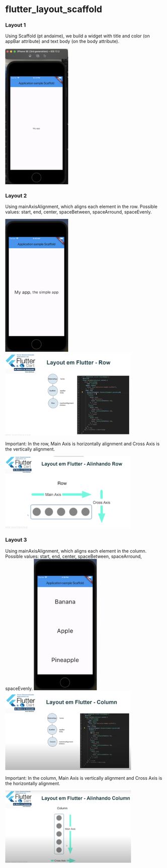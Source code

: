 # flutter_layout_scaffold

### Layout 1
Using Scaffold (pt andaime), we build a widget with title and color (on appBar attribute) and text body (on the body attribute).

<img src="../../prints/layoutScaffold1.png" alt="drawing" width="200"/>

### Layout 2
Using mainAxisAlignment, which aligns each element in the row. Possible values: start, end, center, spaceBetween, spaceArround, spaceEvenly.

<img src="../../prints/layout2RowAlignmentCode.png" alt="drawing" width="200"/> <img src="../../prints/layout2RowAlignment.png" alt="drawing" width="400"/>

Important: In the row, Main Axis is horizontally alignment and Cross Axis is the vertically alignment.

<img src="../../prints/layout2RowMainCrossSlide.png" alt="drawing" width="400"/>

### Layout 3
Using mainAxisAlignment, which aligns each element in the column. Possible values: start, end, center, spaceBetween, spaceArround, spaceEvenly.
<img src="../../prints/layout3ColumnAlignment.png" alt="drawing" width="200"/> <img src="../../prints/layout3ColumnAlignmentSlide.png" alt="drawing" width="400"/>

Important: In the column, Main Axis is vertically alignment and Cross Axis is the horizontally alignment.

<img src="../../prints/layout3ColumnMainCrossSlide.png" alt="drawing" width="400"/>
